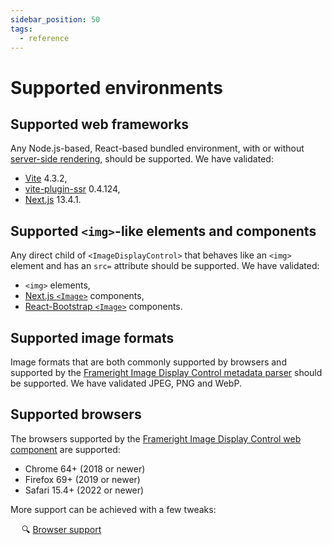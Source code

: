 ```yaml
---
sidebar_position: 50
tags:
  - reference
---
```


# Supported environments

## Supported web frameworks

Any Node.js-based, React-based bundled environment, with or without
[server-side rendering](ssr.md), should be supported. We have validated:

- [Vite](https://vitejs.dev/) 4.3.2,
- [vite-plugin-ssr](https://vite-plugin-ssr.com/) 0.4.124,
- [Next.js](https://nextjs.org/) 13.4.1.

## Supported `<img>`-like elements and components

Any direct child of `<ImageDisplayControl>` that behaves like an `<img>` element
and has an `src=` attribute should be supported. We have validated:

- `<img>` elements,
- [Next.js `<Image>`](https://nextjs.org/docs/api-reference/next/image)
  components,
- [React-Bootstrap `<Image>`](https://react-bootstrap.github.io/components/images/)
  components.

## Supported image formats

Image formats that are both commonly supported by browsers and supported by the
[Frameright Image Display Control metadata parser](../javascript/README.md)
should be supported. We have validated JPEG, PNG and WebP.

## Supported browsers

The browsers supported by the
[Frameright Image Display Control web component](../web-component/README.md)
are supported:

- Chrome 64+ (2018 or newer)
- Firefox 69+ (2019 or newer)
- Safari 15.4+ (2022 or newer)

More support can be achieved with a few tweaks:

&emsp; :mag: [Browser support](../web-component/browsers.md)
